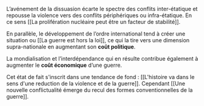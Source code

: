 L’avénement de la dissuasion écarte le spectre des conflits inter-étatique et repousse la violence vers des conflits périphériques ou infra-étatique. En ce sens [[La prolifération nucléaire peut être un facteur de stabilité]].

En parallèle, le développement de l’ordre international tend à créer une situation ou [[La guerre est hors la loi]], ce qui la tire vers une dimension supra-nationale en augmentant son **coût politique**.

La mondialisation et l’interdépendance qui en résulte contribue également à augmenter le **coût économique** d’une guerre.

Cet état de fait s'inscrit dans une tendance de fond : [[L'histoire va dans le sens d'une reduction de la violence et de la guerre]]. Cependant [[Une nouvelle conflictualité émerge du recul des formes conventionnelles de la guerre]].
